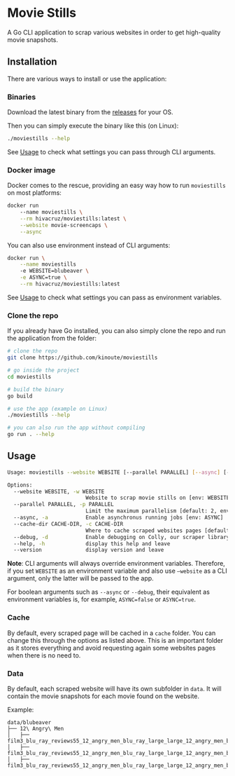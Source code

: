 <!-- markdownlint-disable-file MD013 -->
# Movie Stills

A Go CLI application to scrap various websites in order to get high-quality movie snapshots.

## Installation

There are various ways to install or use the application:

### Binaries

Download the latest binary from the [releases](https://github.com/kinoute/moviestills/releases) for your OS.

Then you can simply execute the binary like this (on Linux):

```bash
./moviestills --help
```

See [Usage](#Usage) to check what settings you can pass through CLI arguments.

### Docker image

Docker comes to the rescue, providing an easy way how to run `moviestills` on most platforms:

```bash
docker run 
    --name moviestills \
    --rm hivacruz/moviestills:latest \
    --website movie-screencaps \
    --async
```

You can also use environment instead of CLI arguments:

```bash
docker run \
    --name moviestills
    -e WEBSITE=blubeaver \
    -e ASYNC=true \
    --rm hivacruz/moviestills:latest
```

See [Usage](#Usage) to check what settings you can pass as environment variables.

### Clone the repo

If you already have Go installed, you can also simply clone the repo and run the application from the folder:

```bash
# clone the repo
git clone https://github.com/kinoute/moviestills

# go inside the project
cd moviestills

# build the binary
go build

# use the app (example on Linux)
./moviestills --help

# you can also run the app without compiling
go run . --help
```

## Usage

```bash
Usage: moviestills --website WEBSITE [--parallel PARALLEL] [--async] [--cache-dir CACHE-DIR] [--debug]

Options:
  --website WEBSITE, -w WEBSITE
                         Website to scrap movie stills on [env: WEBSITE]
  --parallel PARALLEL, -p PARALLEL
                         Limit the maximum parallelism [default: 2, env: PARALLEL]
  --async, -a            Enable asynchronus running jobs [env: ASYNC]
  --cache-dir CACHE-DIR, -c CACHE-DIR
                         Where to cache scraped websites pages [default: cache, env: CACHE_DIR]
  --debug, -d            Enable debugging on Colly, our scraper library [env: DEBUG]
  --help, -h             display this help and leave
  --version              display version and leave
```

**Note**: CLI arguments will always override environment variables. Therefore, if you set `WEBSITE` as an environment variable and also use `—website` as a CLI argument, only the latter will be passed to the app.

For boolean arguments such as `--async` or `--debug`, their equivalent as environment variables is, for example, `ASYNC=false` or `ASYNC=true`.

### Cache

By default, every scraped page will be cached in a `cache` folder. You can change this through the options as listed above. This is an important folder as it stores everything and avoid requesting again some websites pages when there is no need to.

### Data

By default, each scraped website will have its own subfolder in `data`. It will contain the movie snapshots for each movie found on the website.

Example:

```shell
data/blubeaver
├── 12\ Angry\ Men
│   ├── film3_blu_ray_reviews55_12_angry_men_blu_ray_large_large_12_angry_men_blu_ray_1.jpg
│   ├── film3_blu_ray_reviews55_12_angry_men_blu_ray_large_large_12_angry_men_blu_ray_1x.jpg
│   ├── film3_blu_ray_reviews55_12_angry_men_blu_ray_large_large_12_angry_men_blu_ray_2.jpg
```
